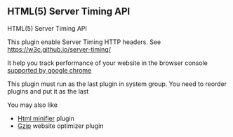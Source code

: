 HTML(5) Server Timing API
------------------------------
HTML(5) Server Timing API

This plugin enable Server Timing HTTP headers. See https://w3c.github.io/server-timing/

It help you track performance of your website in the browser console [supported by google chrome](https://developers.google.com/web/tools/chrome-devtools/network-performance/understanding-resource-timing)

This plugin must run as the last plugin in system group. You need to reorder plugins and put it as the last

You may also like

- [Html minifier](https://github.com/tbela99/html-minifier) plugin
- [Gzip](https://github.com/tbela99/gzip) website optimizer plugin
